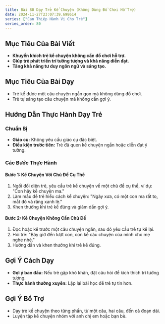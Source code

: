 ```yaml
---
title: Bài 80 Dạy Trẻ Kể Chuyện (Không Dùng Đồ Chơi Hỗ Trợ)
date: 2024-11-27T23:07:39.698614
series: ["Can Thiệp Hành Vi Cho Trẻ"]
series_order: 80
---
```


## Mục Tiêu Của Bài Viết
- **Khuyến khích trẻ kể chuyện không cần đồ chơi hỗ trợ.**
- **Giúp trẻ phát triển trí tưởng tượng và khả năng diễn đạt.**
- **Tăng khả năng tư duy ngôn ngữ và sáng tạo.**

## Mục Tiêu Của Bài Dạy
- Trẻ kể được một câu chuyện ngắn gọn mà không dùng đồ chơi.
- Trẻ tự sáng tạo câu chuyện mà không cần gợi ý.

## Hướng Dẫn Thực Hành Dạy Trẻ

### Chuẩn Bị
- **Giáo cụ:** Không yêu cầu giáo cụ đặc biệt.
- **Điều kiện trước tiên:** Trẻ đã quen kể chuyện ngắn hoặc diễn đạt ý tưởng.

### Các Bước Thực Hành
#### Bước 1: Kể Chuyện Với Chủ Đề Cụ Thể
1. Ngồi đối diện trẻ, yêu cầu trẻ kể chuyện về một chủ đề cụ thể, ví dụ: "Con hãy kể chuyện ma."
2. Làm mẫu để trẻ hiểu cách kể chuyện: "Ngày xưa, có một con ma rất to, mắt đỏ và răng xanh lè."
3. Khen thưởng khi trẻ kể đúng và giảm dần gợi ý.

#### Bước 2: Kể Chuyện Không Cần Chủ Đề
1. Đọc hoặc kể trước một câu chuyện ngắn, sau đó yêu cầu trẻ tự kể lại.
2. Hỏi trẻ: "Bây giờ đến lượt con, con kể câu chuyện của mình cho mẹ nghe nhé."
3. Hướng dẫn và khen thưởng khi trẻ kể đúng.

## Gợi Ý Cách Dạy
- **Gợi ý ban đầu:** Nếu trẻ gặp khó khăn, đặt câu hỏi để kích thích trí tưởng tượng.
- **Thực hành thường xuyên:** Lặp lại bài học để trẻ tự tin hơn.

## Gợi Ý Bổ Trợ
- Dạy trẻ kể chuyện theo từng phần, từ một câu, hai câu, đến cả đoạn dài.
- Luyện tập kể chuyện nhóm với anh chị em hoặc bạn bè.

